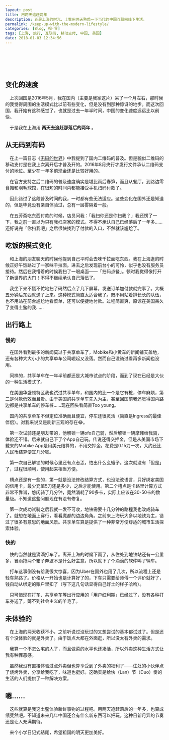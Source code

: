 ```yaml
---
layout: post
title: 用两天追赶两年
description: 还是上海的时光，土鳖用两天熟悉一下当代的中国互联网线下生活。
permalink: /keep-up-with-the-modern-lifestyle/
categories: [Blog, 视·界]
tags: [上海, 旅行, 互联网, 移动支付, 中国, 美国]
date: 2018-01-03 12:34:56
---
```


# 　

## 变化的速度

　上次回国是2016年5月，我在国内（主要是我家这片）呆了一个月左右，那时候的我觉得周围的生活模式比以前有些变化，但是没有到那种惊讶的地步。而这次回国，我开始有这种感觉了。也就是过去一年半时间，中国的变化速度远远比以前快。

　于是我在上海用 **两天去追赶那落后的两年** 。

## 从无码到有码

　在上一篇日志《[无码的世界](../no-qrcode-land/)》中我提到了国内二维码的普及。但是貌似二维码的移动支付是在我上次离开后才普及开的。2016年8月央行才发行文件承认二维码支付的地位。至少在一年多前现金还是比较好用的。

　在官方支持之后二维码的普及速度确实是堪比雨后春笋，而且从餐厅，到路边零食摊和羽毛球馆，在很短的时间内都能接受手机扫码付款了。

　因此错过了这段普及时间的我，一时都有些无法适应。这些变化在国外还是知道的，但是毕竟没有亲自体验过，总有一层雾隔着一般。

　在五芳斋吃东西付款的时候，店员问我：「我扫你还是你扫我？」我还愣了一下，我之前一直以为只有我扫店家的模式。不得不承认自己已经落后了一年多……还好说完「你扫我吧」之后很快找到了付款的入口，不然就该尴尬了。

## 吃饭的模式变化

　和上海的朋友聊天的时候他提到自己平时会去味千拉面吃东西。我在上海逛的时候正好午饭路过了一家味千拉面。进去之后发现前台小的可怜，似乎也没有服务员接待。然后在我懵着的时候我扫了一眼桌面——「扫码点餐」。顿时我觉得像打开了新世界的大门！不得不继续承认自己落伍了。

　我坐下来不慌不忙地扫了码然后点了几下屏幕，发送订单加付款就完事了。大概五分钟后东西就送了上来。这种模式简直太适合我了。既不用站着排长长的队伍，也不用站在前台尴尬地看菜单，还可以便捷地付款。过程简直爽，原谅在美国呆久了变得土鳖的我……

## 出行路上

### 慢的

　在国外看到最多的新闻莫过于共享单车了，Mobike和小黄车的新闻铺天盖地，还有各种大大小小的共享单车公司崛起又没落。然而自己没骑过看再多新闻也没用。

　同样的，共享单车在一年半前都还是大城市试点的阶段，而到了现在已经是大伙的一种生活模式了。

　在美国华盛顿特区我也试过共享单车，和国内的比一个是它有桩，停车麻烦，第二是付款低效而且贵。由于美国的共享单车先入为主，甚至回国前我还觉得国内路边都是共享单车的停车桩……现在回头看简直Too young。

　国内的共享单车不但定位准确而且便宜，停车还很灵活（简直是Ingress的最佳伴侣）。对我来说又是刷新三观的存在😂。

　第一次试骑还是朋友带的，他解锁一辆ofo自己骑，然后解锁一辆摩拜给我骑，体验还不错。后来就自己下了个App自己玩。传说还得交押金，但是从美国市场下载来的Mobike App是用美元结算的，不用交押金。花费是0.15刀一次，大约还比人民币结算便宜几分钱。

　第一次自己解锁的时候心里还有点忐忑，怕出什么幺蛾子。这次就没有「但是」了，过程很顺利，使用起来相当方便。

　槽点还是有一些的，第一就是没法修改结算方式，也没法改语言，只好绑定美国的信用卡，最少充值5刀还是多少，之后才能使用。第二个槽点是卡路里计算方式非常不靠谱，悠闲骑了几分钟，竟然消耗了90多卡，实际上应该在30-50卡的数量级。不知道这些问题现在有没有修复。

　第一次成功试骑之后我就一发不可收，地铁需要十几分钟的路程我也改成骑车了。就想在地面上穿行，看看魔都的边边角角。之前来上海玩大多以地铁为主，错过了很多有意思的地面风景。共享单车算是提供了一种非常方便舒适的城市生活探索体验。

### 快的

　快的当然就是滴滴打车了。离开上海的时候下雨了，从住处到地铁站还有一公里多，冒雨拖两个箱子奔波不是什么好主意，所以就下了个滴滴的软件叫了辆车。

　打车这事倒没有给我很大惊喜，因为Uber在国外也用了几次，所以流程上还是轻车熟路了。价格从一开始也是计算好了的，下车只需要给师傅一个评价就好了，钱自动从绑定的账户里扣了（写下这几句话显得自己好土的样子哈哈）。

　只可惜现在打车、共享单车等出行应用的「用户红利期」已经过了，没有各种打车券送了，薅不到社会主义的羊毛了。

## 未体验的

　在上海的两天收获不小，之前听说过没玩过的又想尝试的基本都试过了。但是还有个没体验的就是外卖了。由于饭点大都在外面逛，所以没太有外卖的需求。

　我算一个不怎么宅的人了，而且做菜的水平也还凑活，所以外卖这种生活方式让我有种罪恶感。

　虽然我没有直接体验过点外卖但也算享受到了外卖的福利了——住处的小伙伴点了烧烤外卖，分享给我吃了，味道也挺好。这确实是给快（Lan）节（Duo）奏的生活的人们提供了一种解决方案。

## 嗯……

　这些就算是我这土鳖体验新鲜事物的过程吧。用两天追赶落后的一年多，也算成绩斐然吧。不知道未来几年中国还会有什么新东西可以把玩。这种日新月异的节奏还是让人充满期待。

　来个小学日记式结尾，希望祖国的明天更加美好。
